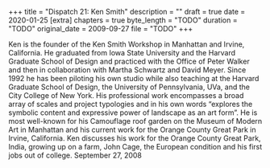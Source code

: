 +++
title = "Dispatch 21: Ken Smith"
description = ""
draft = true
date = 2020-01-25
[extra]
chapters = true
byte_length = "TODO"
duration = "TODO"
original_date = 2009-09-27
file = "TODO"
+++

Ken is the founder of the Ken Smith Workshop in Manhattan and Irvine, California. He graduated from Iowa State University and the Harvard Graduate School of Design and practiced with the Office of Peter Walker and then in collaboration with Martha Schwartz and David Meyer. Since 1992 he has been piloting his own studio while also teaching at the Harvard Graduate School of Design, the University of Pennsylvania, UVa, and the City College of New York. His professional work encompasses a broad array of scales and project typologies and in his own words “explores the symbolic content and expressive power of landscape as an art form”. He is most well-known for his Camouflage roof garden on the Museum of Modern Art in Manhattan and his current work for the Orange County Great Park in Irvine, California. Ken discusses his work for the Orange County Great Park, India, growing up on a farm, John Cage, the European condition and his first jobs out of college. September 27, 2008
